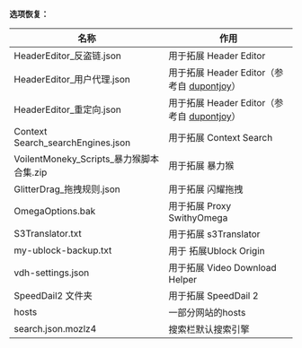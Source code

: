 **选项恢复：**


|名称|作用|
| --------| --------|
|HeaderEditor_反盗链.json|用于拓展 Header Editor|
|HeaderEditor_用户代理.json|用于拓展 Header Editor（参考自 <a href="https://github.com/dupontjoy/customization/tree/master/Rules/HeaderEditor" rel="noopener" target="_blank">dupontjoy</a>）|
|HeaderEditor_重定向.json|用于拓展 Header Editor（参考自 <a href="https://github.com/dupontjoy/customization/tree/master/Rules/HeaderEditor" rel="noopener" target="_blank">dupontjoy</a>）|
|Context Search_searchEngines.json|用于拓展 Context Search|
|VoilentMoneky_Scripts_暴力猴脚本合集.zip|用于拓展 暴力猴|
|GlitterDrag_拖拽规则.json|用于拓展 闪耀拖拽|
|OmegaOptions.bak|用于拓展 Proxy SwithyOmega|
|S3Translator.txt|用于拓展 s3Translator|
|my-ublock-backup.txt|用于 拓展Ublock Origin|
|vdh-settings.json|用于拓展 Video Download Helper|
|SpeedDail2 文件夹|用于拓展 SpeedDail 2|
|hosts|一部分网站的hosts|
|search.json.mozlz4|搜索栏默认搜索引擎|

